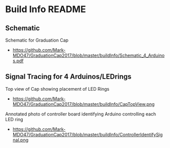 # Build Info README

## Schematic

Schematic for Graduation Cap<br>
* https://github.com/Mark-MDO47/GraduationCap2017/blob/master/buildInfo/Schematic_4_Arduinos.pdf

## Signal Tracing for 4 Arduinos/LEDrings

Top view of Cap showing placement of LED Rings
* https://github.com/Mark-MDO47/GraduationCap2017/blob/master/buildInfo/CapTopView.png

Annotated photo of controller board identifying Arduino controlling each LED ring
* https://github.com/Mark-MDO47/GraduationCap2017/blob/master/buildInfo/ControllerIdentifySignal.png
